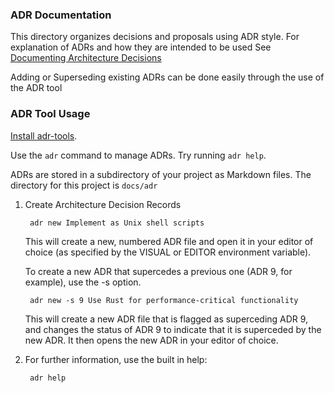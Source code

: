 ### ADR Documentation

This directory organizes decisions and proposals using ADR style. For explanation of ADRs and how they are 
intended to be used See [Documenting Architecture Decisions](https://cognitect.com/blog/2011/11/15/documenting-architecture-decisions)

Adding or Superseding existing ADRs can be done easily through the use of the ADR tool

### ADR Tool Usage
[Install adr-tools](https://github.com/npryce/adr-tools).

Use the `adr` command to manage ADRs.  Try running `adr help`.

ADRs are stored in a subdirectory of your project as Markdown files.
The directory for this project is `docs/adr`

1. Create Architecture Decision Records

        adr new Implement as Unix shell scripts

   This will create a new, numbered ADR file and open it in your
   editor of choice (as specified by the VISUAL or EDITOR environment
   variable).

   To create a new ADR that supercedes a previous one (ADR 9, for example),
   use the -s option.

        adr new -s 9 Use Rust for performance-critical functionality

   This will create a new ADR file that is flagged as superceding
   ADR 9, and changes the status of ADR 9 to indicate that it is
   superceded by the new ADR.  It then opens the new ADR in your
   editor of choice.

2. For further information, use the built in help:

        adr help
   



